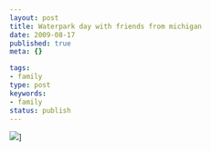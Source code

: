 ```yaml
---
layout: post
title: Waterpark day with friends from michigan
date: 2009-08-17
published: true
meta: {}

tags:
- family
type: post
keywords:
- family
status: publish
---
```

![](http://media.eick.us/2011/05/photo.jpg.scaled.500.jpg)]